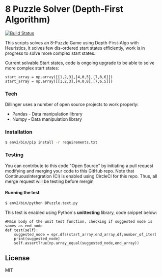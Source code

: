# 8 Puzzle Solver (Depth-First Algorithm)

[![Build Status](https://travis-ci.org/joemccann/dillinger.svg?branch=master)](https://travis-ci.org/joemccann/dillinger)

This scripts solves an 8-Puzzle Game using Depth-First-Algo with Heuristics, it solves few dis-ordered start states efficiently, work is in progress to solve more complex start states.

Current solvable Start states, code is ongoing upgrade to be able to solve more complex start states:
```
start_array = np.array([[1,2,3],[4,0,5],[7,8,6]])
start_array = np.array([[1,2,3],[4,0,8],[7,6,5]])
```

### Tech

Dillinger uses a number of open source projects to work properly:

* Pandas - Data manipulation library
* Numpy - Data manipulation library

### Installation
```sh
$ env2/bin/pip install -r requirements.txt
```

### Testing

You can contribute to this code "Open Source" by initiating a pull request modifying and merging your code to this GitHub repo. Note that ContinuousIntergration (CI) is enabled using CircleCI for this repo. Thus, all merge request will be testing before mergin
#### Running the test
```sh
$ env2/bin/python 8Puzzle.text.py
```
This test is enabled using Python's **unittesting** library, code snippet below:
```
#Main body of the unit test function, checking if suggested node is sames as end node
def test(self):
    suggested_node = epr.dfs(start_array,end_array,df,number_of_iter)
    print(suggested_node)
    self.assertTrue(np.array_equal(suggested_node,end_array))
```


License
----

MIT
